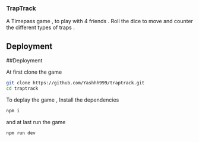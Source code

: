 ### TrapTrack

A Timepass game , to play with 4 friends . Roll the dice to move and counter the different types of traps .

## Deployment 

##Deployment 

At first clone the game 

```sh
git clone https://github.com/Yashhh999/traptrack.git
cd traptrack
```

To deplay the game , Install the dependencies 
```sh
npm i
```

and at last run the game 

```
npm run dev
```
